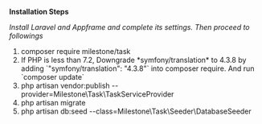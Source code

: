 <b>Installation Steps</b>

<i>Install Laravel and Appframe and complete its settings. Then proceed to followings</i>

<ol>
<li>composer require milestone/task</li>
<li>If PHP is less than 7.2, Downgrade *symfony/translation* to 4.3.8 by adding `"symfony/translation": "4.3.8"` into composer require. And run `composer update`</li>
<li>php artisan vendor:publish --provider=Milestone\Task\TaskServiceProvider</li>
<li>php artisan migrate</li>
<li>php artisan db:seed --class=Milestone\Task\Seeder\DatabaseSeeder</li>
</ol>